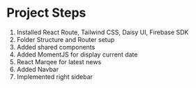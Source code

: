 # Project Steps

1. Installed React Route, Tailwind CSS, Daisy UI, Firebase SDK
2. Folder Structure and Router setup
3. Added shared components
4. Added MomentJS for display current date
5. React Marqee for latest news
6. Added Navbar
7. Implemented right sidebar